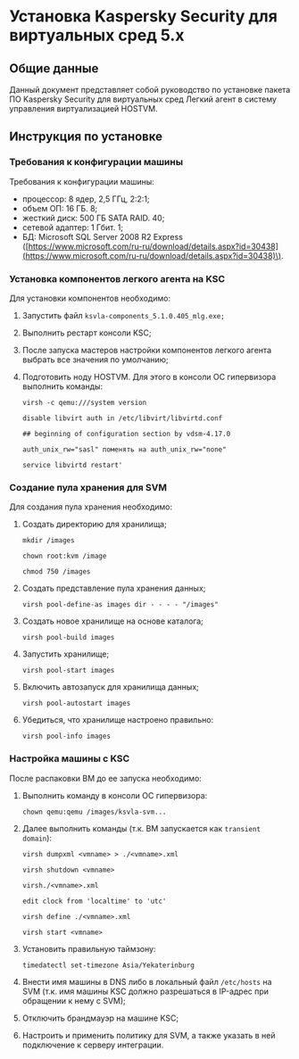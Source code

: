 # Установка Kaspersky Security для виртуальных сред 5.х

## Общие данные

Данный документ представляет собой руководство по установке пакета ПО Kaspersky Security для виртуальных сред Легкий агент в систему управления виртуализацией HOSTVM.

## Инструкция по установке

### Требования к конфигурации машины

Требования к конфигурации машины:

* процессор: 8 ядер, 2,5 ГГц, 2:2:1;
* объем ОП: 16 ГБ. 8;
* жесткий диск: 500 ГБ SATA RAID. 40;
* сетевой адаптер: 1 Гбит. 1;
* БД: Microsoft SQL Server 2008 R2 Express \([https://www.microsoft.com/ru-ru/download/details.aspx?id=30438](https://www.microsoft.com/ru-ru/download/details.aspx?id=30438)\).

### **Установка компонентов легкого агента на KSC**

Для установки компонентов необходимо:

1. Запустить файл `ksvla-components_5.1.0.405_mlg.exe;`
2. Выполнить рестарт консоли KSC;
3. После запуска мастеров настройки компонентов легкого агента выбрать все значения по умолчанию;
4. Подготовить ноду HOSTVM. Для этого в консоли ОС гипервизора выполнить команды:

   `virsh -c qemu:///system version`

   `disable libvirt auth in /etc/libvirt/libvirtd.conf`

   `## beginning of configuration section by vdsm-4.17.0`

   `auth_unix_rw="sasl" поменять на auth_unix_rw="none"`

   `service libvirtd restart'`

### Создание пула хранения для SVM

Для создания пула хранения необходимо:

1. Создать директорию для хранилища;

   `mkdir /images`

   `chown root:kvm /image`

   `chmod 750 /images`

2. Cоздать представление пула хранения данных;

   `virsh pool-define-as images dir - - - - "/images"`

3. Создать новое хранилище на основе каталога;

   `virsh pool-build images`

4. Запустить хранилище;

   `virsh pool-start images`

5. Включить автозапуск для хранилища данных;

   `virsh pool-autostart images`

6. Убедиться, что хранилище настроено правильно:

   `virsh pool-info images`

### Настройка машины с KSC

После распаковки ВМ до ее запуска необходимо:

1. Выполнить команду в консоли ОС гипервизора:

   `chown qemu:qemu /images/ksvla-svm...`

2. Далее выполнить команды \(т.к. ВМ запускается как `transient domain`\):

   `virsh dumpxml <vmname> > ./<vmname>.xml`

   `virsh shutdown <vmname>`

   `virsh./<vmname>.xml`

   `edit clock from 'localtime' to 'utc'`

   `virsh define ./<vmname>.xml`

   `virsh start <vmname>`

3. Установить правильную таймзону:

   `timedatectl set-timezone Asia/Yekaterinburg`

4. Внести имя машины в DNS либо в локальный файл `/etc/hosts` на SVM \(т.к. имя машины KSC должно разрешаться в IP-адрес при обращении к нему с SVM\);
5. Отключить брандмауэр на машине KSC;
6. Настроить и применить политику для SVM, а также указать в ней подключение к серверу интеграции.

